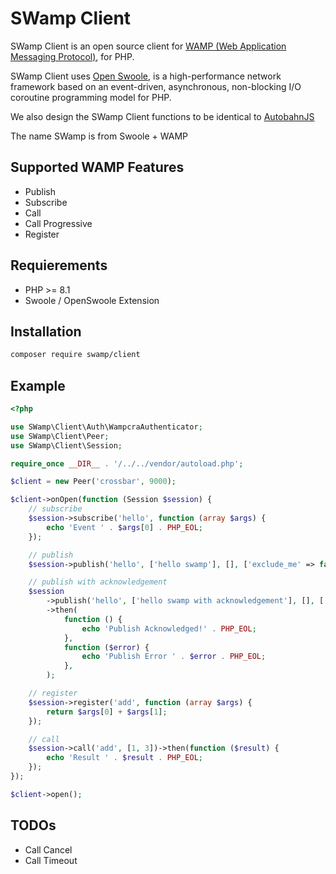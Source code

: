 # SWamp Client
SWamp Client is an open source client for [WAMP (Web Application Messaging Protocol)](https://wamp-proto.org/), for PHP.

SWamp Client uses [Open Swoole](https://openswoole.com/docs), is a high-performance network framework based on an event-driven, asynchronous, non-blocking I/O coroutine programming model for PHP.

We also design the SWamp Client functions to be identical to [AutobahnJS](https://github.com/crossbario/autobahn-js)

The name SWamp is from Swoole + WAMP

## Supported WAMP Features

- Publish
- Subscribe
- Call
- Call Progressive
- Register

## Requierements

- PHP >= 8.1
- Swoole / OpenSwoole Extension

## Installation

```sh
composer require swamp/client
```

## Example

```php
<?php

use SWamp\Client\Auth\WampcraAuthenticator;
use SWamp\Client\Peer;
use SWamp\Client\Session;

require_once __DIR__ . '/../../vendor/autoload.php';

$client = new Peer('crossbar', 9000);

$client->onOpen(function (Session $session) {
    // subscribe
    $session->subscribe('hello', function (array $args) {
        echo 'Event ' . $args[0] . PHP_EOL;
    });

    // publish
    $session->publish('hello', ['hello swamp'], [], ['exclude_me' => false]);

    // publish with acknowledgement
    $session
        ->publish('hello', ['hello swamp with acknowledgement'], [], ['acknowledge' => true, 'exclude_me' => false])
        ->then(
            function () {
                echo 'Publish Acknowledged!' . PHP_EOL;
            },
            function ($error) {
                echo 'Publish Error ' . $error . PHP_EOL;
            },
        );

    // register
    $session->register('add', function (array $args) {
        return $args[0] + $args[1];
    });

    // call
    $session->call('add', [1, 3])->then(function ($result) {
        echo 'Result ' . $result . PHP_EOL;
    });
});

$client->open();

```

## TODOs

- Call Cancel
- Call Timeout
